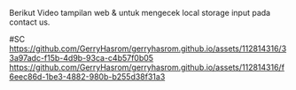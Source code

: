 Berikut Video tampilan web & untuk mengecek local storage input pada contact us.

#SC
https://github.com/GerryHasrom/gerryhasrom.github.io/assets/112814316/33a97adc-f15b-4d9b-93ca-c4b57f0b05
https://github.com/GerryHasrom/gerryhasrom.github.io/assets/112814316/f6eec86d-1be3-4882-980b-b255d38f31a3
